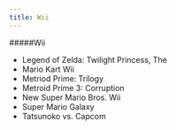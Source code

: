 ```yaml
---
title: Wii
---
```


#####Wii

- Legend of Zelda: Twilight Princess, The
- Mario Kart Wii
- Metriod Prime: Trilogy
- Metroid Prime 3: Corruption
- New Super Mario Bros. Wii
- Super Mario Galaxy
- Tatsunoko vs. Capcom
